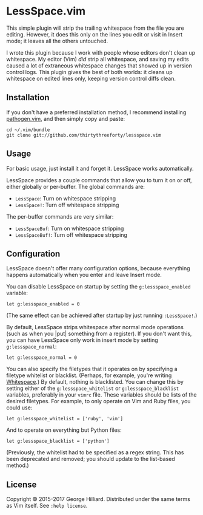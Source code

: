 # LessSpace.vim

This simple plugin will strip the trailing whitespace from the file you are editing.
However, it does this only on the lines you edit or visit in Insert mode; it leaves all the others untouched.

I wrote this plugin because I work with people whose editors don't clean up whitespace.
My editor (Vim) *did* strip all whitespace, and saving my edits caused a lot of extraneous whitespace changes that showed up in version control logs.
This plugin gives the best of both worlds: it cleans up whitespace on edited lines only, keeping version control diffs clean.

## Installation

If you don't have a preferred installation method, I recommend installing [pathogen.vim](https://github.com/tpope/vim-pathogen), and then simply copy and paste:

    cd ~/.vim/bundle
    git clone git://github.com/thirtythreeforty/lessspace.vim

## Usage

For basic usage, just install it and forget it.
LessSpace works automatically.

LessSpace provides a couple commands that allow you to turn it on or off, either globally or per-buffer.
The global commands are:

 - `LessSpace`: Turn on whitespace stripping
 - `LessSpace!`: Turn off whitespace stripping

The per-buffer commands are very similar:

 - `LessSpaceBuf`: Turn on whitespace stripping
 - `LessSpaceBuf!`: Turn off whitespace stripping

## Configuration

LessSpace doesn't offer many configuration options, because everything happens automatically when you enter and leave Insert mode.

You can disable LessSpace on startup by setting the `g:lessspace_enabled` variable:

    let g:lessspace_enabled = 0

(The same effect can be achieved after startup by just running `:LessSpace!`.)

By default, LessSpace strips whitespace after normal mode operations (such as when you |put| something from a register).
If you don't want this, you can have LessSpace only work in insert mode by setting `g:lessspace_normal`:

    let g:lessspace_normal = 0

You can also specify the filetypes that it operates on by specifying a filetype whitelist or blacklist.
(Perhaps, for example, you're writing [Whitespace](https://en.wikipedia.org/wiki/Whitespace_%28programming_language%29).)
By default, nothing is blacklisted.
You can change this by setting either of the `g:lessspace_whitelist` or `g:lessspace_blacklist` variables, preferably in your `vimrc` file.
These variables should be lists of the desired filetypes.
For example, to only operate on Vim and Ruby files, you could use:

    let g:lessspace_whitelist = ['ruby', 'vim']

And to operate on everything but Python files:

    let g:lessspace_blacklist = ['python']

(Previously, the whitelist had to be specified as a regex string.
This has been deprecated and removed; you should update to the list-based method.)

## License

Copyright © 2015-2017 George Hilliard.  Distributed under the same terms as Vim itself.
See `:help license`.
